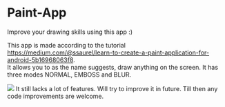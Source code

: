 # Paint-App
Improve your drawing skills using this app :)  

This app is made according to the tutorial https://medium.com/@ssaurel/learn-to-create-a-paint-application-for-android-5b16968063f8.  
It allows you to as the name suggests, draw anything on the screen. It has three modes NORMAL, EMBOSS and BLUR.  

<img src="https://user-images.githubusercontent.com/30290570/78947135-30e91280-7ae2-11ea-880f-17fc01bd0435.jpg">  
It still lacks a lot of features. Will try to improve it in future. Till then any code improvements are welcome. 
